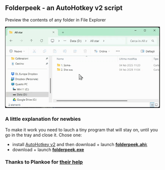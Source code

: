 ## Folderpeek - an AutoHotkey v2 script
Preview the contents of any folder in File Explorer

![Demo](https://raw.githubusercontent.com/DavidBevi/folderpeek/refs/heads/main/folderpeek_demo.gif)

### A little explanation for newbies
To make it work you need to lauch a tiny program that will stay on, until you go in the tray and close it.
Chose one:
* install [AutoHotkey v2](https://www.autohotkey.com) and then download + launch [**folderpeek.ah**k](https://github.com/DavidBevi/folderpeek/releases/download/v1/folderpeek_v1.ahk)
* download + launch [**folderpeek.exe**](https://github.com/DavidBevi/folderpeek/releases/download/v1/folderpeek_v1.exe)

### Thanks to Plankoe for [their help](https://www.reddit.com/r/AutoHotkey/comments/1igtojs/comment/masgznv/)
